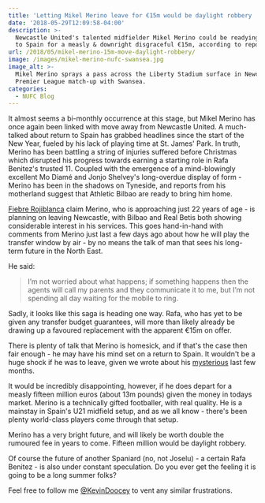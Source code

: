 ```yaml
---
title: 'Letting Mikel Merino leave for €15m would be daylight robbery '
date: '2018-05-29T12:09:58-04:00'
description: >-
  Newcastle United's talented midfielder Mikel Merino could be readying a return
  to Spain for a measly & downright disgraceful €15m, according to reports.
url: /2018/05/mikel-merino-15m-move-daylight-robbery/
image: /images/mikel-merino-nufc-swansea.jpg
image_alt: >-
  Mikel Merino sprays a pass across the Liberty Stadium surface in Newcastle'
  Premier League match-up with Swansea.
categories:
  - NUFC Blog
---
```

It almost seems a bi-monthly occurrence at this stage, but Mikel Merino has once again been linked with move away from Newcastle United. A much-talked about return to Spain has grabbed headlines since the start of the New Year, fueled by his lack of playing time at St. James' Park. In truth, Merino has been battling a string of injuries suffered before Christmas which disrupted his progress towards earning a starting role in Rafa Benitez's trusted 11. Coupled with the emergence of a mind-blowingly excellent Mo Diamé and Jonjo Shelvey's long-overdue display of form - Merino has been in the shadows on Tyneside, and reports from his motherland suggest that Athletic Bilbao are ready to bring him home.

[Fiebre Rojiblanca](http://fiebrerojiblanca.com/berizzo-se-puede-encontrar-hasta-con-nueve-medios/) claim Merino, who is approaching just 22 years of age - is planning on leaving Newcastle, with Bilbao and Real Betis both showing considerable interest in his services. This goes hand-in-hand with comments from Merino just last a few days ago about how he will play the transfer window by air - by no means the talk of man that sees his long-term future in the North East.

He said:

> I’m not worried about what happens; if something happens then the agents will call my parents and they communicate it to me, but I’m not spending all day waiting for the mobile to ring.

Sadly, it looks like this saga is heading one way. Rafa, who has yet to be given any transfer budget guarantees, will more than likely already be drawing up a favoured replacement with the apparent €15m on offer.

There is plenty of talk that Merino is homesick, and if that's the case then fair enough - he may have his mind set on a return to Spain. It wouldn't be a huge shock if he was to leave, given we wrote about his [mysterious](https://www.tynetime.com/2018/03/march-madness-newcastle-united-mikel-merino/) last few months.

It would be incredibly disappointing, however, if he does depart for a measly fifteen million euros (about 13m pounds) given the money in todays market. Merino is a technically gifted footballer, with real quality. He is a mainstay in Spain's U21 midfield setup, and as we all know - there's been plenty world-class players come through that setup.

Merino has a very bright future, and will likely be worth double the rumoured fee in years to come. Fifteen million would be daylight robbery.

Of course the future of another Spaniard (no, not Joselu) - a certain Rafa Benitez - is also under constant speculation. Do you ever get the feeling it is going to be a long summer folks?

Feel free to follow me [@KevinDoocey](https://twitter.com/kevindoocey) to vent any similar frustrations.
